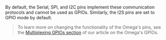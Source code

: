 By default, the Serial, SPI, and I2C pins implement these communication protocols and cannot be used as GPIOs. Similarly, the I2S pins are set to GPIO mode by default.

> To learn more on changing the functionality of the Omega's pins, see the [Multiplexing GPIOs section](#using-gpios-multiplexing) of our article on the Omega's GPIOs.
